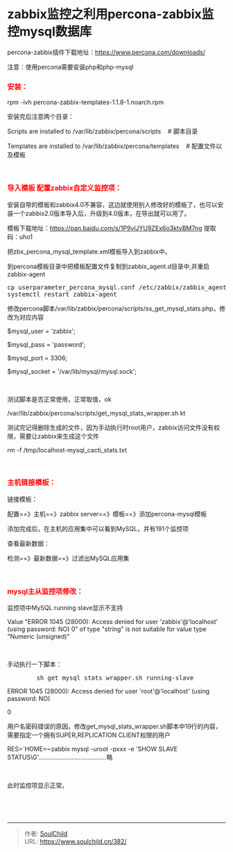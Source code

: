 # zabbix监控之利用percona-zabbix监控mysql数据库

<!--more-->
percona-zabbix插件下载地址：https://www.percona.com/downloads/

注意：使用percona需要安装php和php-mysql
<h3><span style="font-size: 12pt;"><strong><span style="color: #ff0000;">安装：</span></strong></span></h3>
rpm -ivh percona-zabbix-templates-1.1.8-1.noarch.rpm

安装完后注意两个目录：

Scripts are installed to /var/lib/zabbix/percona/scripts    # 脚本目录

Templates are installed to /var/lib/zabbix/percona/templates    # 配置文件以及模板

&nbsp;
<h3><span style="font-size: 12pt;"><strong><span style="color: #ff0000;">导入模板 配置zabbix自定义监控项：</span></strong></span></h3>
安装自带的模板和zabbix4.0不兼容，这边就使用别人修改好的模板了，也可以安装一个zabbix2.0版本导入后，升级到4.0版本，在导出就可以用了。

模板下载地址：<a href="https://pan.baidu.com/s/1P9vlJYU9ZEx6o3ktyBM7ng" target="_blank" rel="noopener">https://pan.baidu.com/s/1P9vlJYU9ZEx6o3ktyBM7ng</a> 提取码：uho1

把zbx_percona_mysql_template.xml模板导入到zabbix中。

到percona模板目录中把模板配置文件复制到zabbix_agent.d目录中,并重启zabbix-agent
<pre>cp userparameter_percona_mysql.conf /etc/zabbix/zabbix_agentd.d/
systemctl restart zabbix-agent</pre>
修改percona脚本/var/lib/zabbix/percona/scripts/ss_get_mysql_stats.php，修改为对应内容

$mysql_user = 'zabbix';

$mysql_pass = 'password';

$mysql_port = 3306;

$mysql_socket = '/var/lib/mysql/mysql.sock';

&nbsp;

测试脚本是否正常使用，正常取值，ok

/var/lib/zabbix/percona/scripts/get_mysql_stats_wrapper.sh kt

测试完记得删除生成的文件，因为手动执行时root用户，zabbix访问文件没有权限，需要让zabbix来生成这个文件

rm -f /tmp/localhost-mysql_cacti_stats.txt

&nbsp;
<h3><span style="font-size: 12pt;"><strong><span style="color: #ff0000;">主机链接模板：</span></strong></span></h3>
链接模板：

配置==》主机==》zabbix server==》模板==》添加percona-mysql模板

添加完成后，在主机的应用集中可以看到MySQL，并有191个监控项

查看最新数据：

检测==》最新数据==》过滤出MySQL应用集

&nbsp;
<h3><span style="color: #ff0000; font-size: 12pt;"><strong>mysql主从监控项修改：</strong></span></h3>
监控项中MySQL running slave显示不支持

Value "ERROR 1045 (28000): Access denied for user 'zabbix'@'localhost' (using password: NO) 0" of type "string" is not suitable for value type "Numeric (unsigned)"

&nbsp;

手动执行一下脚本：
<pre>        sh get_mysql_stats_wrapper.sh running-slave</pre>
ERROR 1045 (28000): Access denied for user 'root'@'localhost' (using password: NO)

0

用户名密码错误的原因，修改get_mysql_stats_wrapper.sh脚本中19行的内容，需要指定一个拥有SUPER,REPLICATION CLIENT权限的用户

RES=`HOME=~zabbix mysql -uroot -pxxx -e 'SHOW SLAVE STATUS\G'.......................................略

&nbsp;

此时监控项显示正常。

&nbsp;

&nbsp;


---

> 作者: [SoulChild](https://www.soulchild.cn)  
> URL: https://www.soulchild.cn/382/  

